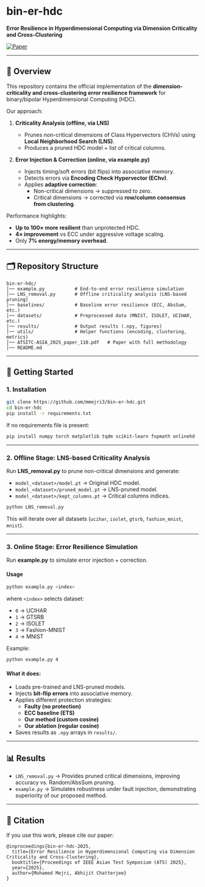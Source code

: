 # bin-er-hdc  
**Error Resilience in Hyperdimensional Computing via Dimension Criticality and Cross-Clustering**  

[![Paper](https://img.shields.io/badge/paper-ATSITC%202025-blue)](./ATSITC-ASIA_2025_paper_110.pdf)  

---

## 📖 Overview  
This repository contains the official implementation of the **dimension-criticality and cross-clustering error resilience framework** for binary/bipolar Hyperdimensional Computing (HDC).  

Our approach:  
1. **Criticality Analysis (offline, via LNS)**  
   - Prunes non-critical dimensions of Class Hypervectors (CHVs) using **Local Neighborhood Search (LNS)**.  
   - Produces a pruned HDC model + list of critical columns.  

2. **Error Injection & Correction (online, via example.py)**  
   - Injects timing/soft errors (bit flips) into associative memory.  
   - Detects errors via **Encoding Check Hypervector (EChv)**.  
   - Applies **adaptive correction**:  
     - Non-critical dimensions → suppressed to zero.  
     - Critical dimensions → corrected via **row/column consensus from clustering**.  

Performance highlights:  
- **Up to 100× more resilient** than unprotected HDC.  
- **4× improvement** vs ECC under aggressive voltage scaling.  
- Only **7% energy/memory overhead**.  

---

## 🗂 Repository Structure  

```
bin-er-hdc/
│── example.py           # End-to-end error resilience simulation
│── LNS_removal.py       # Offline criticality analysis (LNS-based pruning)
│── baselines/           # Baseline error resilience (ECC, AbsSum, etc.)
│── datasets/            # Preprocessed data (MNIST, ISOLET, UCIHAR, etc.)
│── results/             # Output results (.npy, figures)
│── utils/               # Helper functions (encoding, clustering, metrics)
│── ATSITC-ASIA_2025_paper_110.pdf   # Paper with full methodology
│── README.md
```

---

## 🚀 Getting Started  

### 1. Installation  
```bash
git clone https://github.com/mmejri3/bin-er-hdc.git
cd bin-er-hdc
pip install -r requirements.txt
```

If no requirements file is present:  
```bash
pip install numpy torch matplotlib tqdm scikit-learn fxpmath onlinehd
```

---

### 2. Offline Stage: LNS-based Criticality Analysis  

Run **LNS_removal.py** to prune non-critical dimensions and generate:  
- `model_<dataset>/model.pt` → Original HDC model.  
- `model_<dataset>/pruned_model.pt` → LNS-pruned model.  
- `model_<dataset>/kept_columns.pt` → Critical columns indices.  

```bash
python LNS_removal.py
```

This will iterate over all datasets (`ucihar`, `isolet`, `gtsrb`, `fashion_mnist`, `mnist`).  

---

### 3. Online Stage: Error Resilience Simulation  

Run **example.py** to simulate error injection + correction.  

#### Usage  
```bash
python example.py <index>
```

where `<index>` selects dataset:  
- `0` → UCIHAR  
- `1` → GTSRB  
- `2` → ISOLET  
- `3` → Fashion-MNIST  
- `4` → MNIST  

Example:  
```bash
python example.py 4
```

#### What it does:  
- Loads pre-trained and LNS-pruned models.  
- Injects **bit-flip errors** into associative memory.  
- Applies different protection strategies:  
  - **Faulty (no protection)**  
  - **ECC baseline (ETS)**  
  - **Our method (custom cosine)**  
  - **Our ablation (regular cosine)**  
- Saves results as `.npy` arrays in `results/`.  

---

## 📊 Results  

- `LNS_removal.py` → Provides pruned critical dimensions, improving accuracy vs. Random/AbsSum pruning.  
- `example.py` → Simulates robustness under fault injection, demonstrating superiority of our proposed method.  

---

## 📜 Citation  

If you use this work, please cite our paper:  

```
@inproceedings{bin-er-hdc-2025,
  title={Error Resilience in Hyperdimensional Computing via Dimension Criticality and Cross-Clustering},
  booktitle={Proceedings of IEEE Asian Test Symposium (ATS) 2025},
  year={2025},
  author={Mohamed Mejri, Abhijit Chatterjee}
}
```
